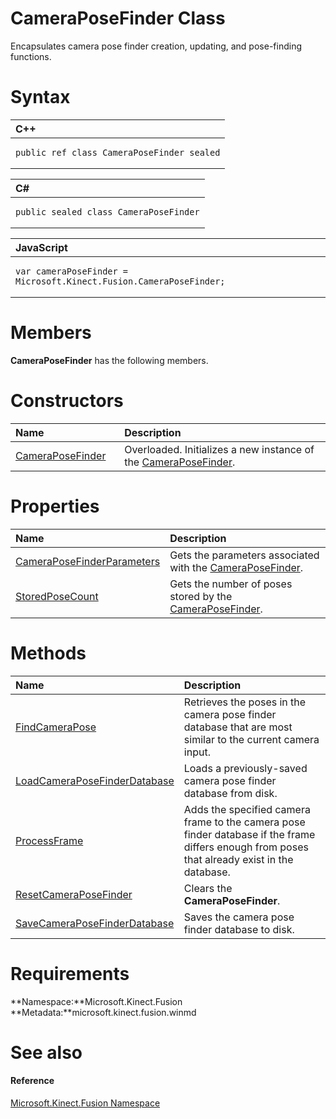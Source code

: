 CameraPoseFinder Class  
======================  

Encapsulates camera pose finder creation, updating, and pose-finding functions. <span id="syntaxSection"></span>

Syntax  
======  

<table>
<colgroup>
<col width="100%" />
</colgroup>
<thead>
<tr class="header">
<th align="left">C++</th>
</tr>
</thead>
<tbody>
<tr class="odd">
<td align="left"><pre><code>public ref class CameraPoseFinder sealed</code></pre></td>
</tr>
</tbody>
</table>

<table>
<colgroup>
<col width="100%" />
</colgroup>
<thead>
<tr class="header">
<th align="left">C#</th>
</tr>
</thead>
<tbody>
<tr class="odd">
<td align="left"><pre><code>public sealed class CameraPoseFinder</code></pre></td>
</tr>
</tbody>
</table>

<table>
<colgroup>
<col width="100%" />
</colgroup>
<thead>
<tr class="header">
<th align="left">JavaScript</th>
</tr>
</thead>
<tbody>
<tr class="odd">
<td align="left"><pre><code>var cameraPoseFinder = Microsoft.Kinect.Fusion.CameraPoseFinder;</code></pre></td>
</tr>
</tbody>
</table>

<span id="classMembersSection"></span>

Members  
=======  

**CameraPoseFinder** has the following members.  

<span id="publicconstructorsSection"></span>

Constructors  
============  

<table>
<colgroup>
<col width="30%" />
<col width="60%" />
</colgroup>
<thead>
<tr class="header">
<th align="left">Name</th>
<th align="left">Description</th>
</tr>
</thead>
<tbody>
<tr class="odd">
<td align="left"><a href="CameraPoseFinder_Class/Constructor.md">CameraPoseFinder</a></td>
<td align="left">Overloaded. Initializes a new instance of the <a href="">CameraPoseFinder</a>.</td>
</tr>
</tbody>
</table>

<span id="publicpropertiesSection"></span>

Properties  
==========  

<table>
<colgroup>
<col width="30%" />
<col width="60%" />
</colgroup>
<thead>
<tr class="header">
<th align="left">Name</th>
<th align="left">Description</th>
</tr>
</thead>
<tbody>
<tr class="odd">
<td align="left"><a href="CameraPoseFinder_Class/Properties/CameraPoseFinderParameters.md">CameraPoseFinderParameters</a></td>
<td align="left">Gets the parameters associated with the <a href="">CameraPoseFinder</a>.</td>
</tr>
<tr class="even">
<td align="left"><a href="CameraPoseFinder_Class/Properties/StoredPoseCount_Property.md">StoredPoseCount</a></td>
<td align="left">Gets the number of poses stored by the <a href="">CameraPoseFinder</a>.</td>
</tr>
</tbody>
</table>

<span id="publicmethodsSection"></span>

Methods  
=======  

<table>
<colgroup>
<col width="30%" />
<col width="60%" />
</colgroup>
<thead>
<tr class="header">
<th align="left">Name</th>
<th align="left">Description</th>
</tr>
</thead>
<tbody>
<tr class="odd">
<td align="left"><a href="CameraPoseFinder_Class/Methods/FindCameraPose_Method.md">FindCameraPose</a></td>
<td align="left">Retrieves the poses in the camera pose finder database that are most similar to the current camera input.</td>
</tr>
<tr class="even">
<td align="left"><a href="CameraPoseFinder_Class/Methods/LoadCameraPoseFinderDatabase.md">LoadCameraPoseFinderDatabase</a></td>
<td align="left">Loads a previously-saved camera pose finder database from disk.</td>
</tr>
<tr class="odd">
<td align="left"><a href="CameraPoseFinder_Class/Methods/ProcessFrame_Method.md">ProcessFrame</a></td>
<td align="left">Adds the specified camera frame to the camera pose finder database if the frame differs enough from poses that already exist in the database.</td>
</tr>
<tr class="even">
<td align="left"><a href="CameraPoseFinder_Class/Methods/ResetCameraPoseFinder_Method.md">ResetCameraPoseFinder</a></td>
<td align="left">Clears the <strong>CameraPoseFinder</strong>.</td>
</tr>
<tr class="odd">
<td align="left"><a href="CameraPoseFinder_Class/Methods/SaveCameraPoseFinderDatabase.md">SaveCameraPoseFinderDatabase</a></td>
<td align="left">Saves the camera pose finder database to disk.</td>
</tr>
</tbody>
</table>

<span id="requirements"></span>

Requirements  
============  

**Namespace:**Microsoft.Kinect.Fusion  
**Metadata:**microsoft.kinect.fusion.winmd  

<span id="ID4EV"></span>

See also  
========  

<span id="ID4EX"></span>
#### Reference  

[Microsoft.Kinect.Fusion Namespace](../Kinect.Fusion.md)  



<!--Please do not edit the data in the comment block below.-->
<!--
TOCTitle : CameraPoseFinder Class
RLTitle : CameraPoseFinder Class
KeywordK : CameraPoseFinder class, about
HelpPriority : 2
TopicType : apiref
KeywordF : Microsoft.Kinect.Fusion.CameraPoseFinder
KeywordF : CameraPoseFinder
KeywordF : Microsoft.Kinect.Fusion.CameraPoseFinder
KeywordA : T:Microsoft.Kinect.Fusion.CameraPoseFinder
AssetID : T:Microsoft.Kinect.Fusion.CameraPoseFinder
Locale : en-us
CommunityContent : 1
APIType : Managed
APILocation : microsoft.kinect.fusion.winmd
APIName : Microsoft.Kinect.Fusion.CameraPoseFinder
TargetOS : Windows
TopicType : kbSyntax
DevLang : VB
DevLang : CSharp
DevLang : JavaScript
DevLang : C++
DocSet : K4Wv2
ProjType : K4Wv2Proj
Technology : Kinect for Windows
Product : Kinect for Windows SDK v2
productversion : 20
-->

